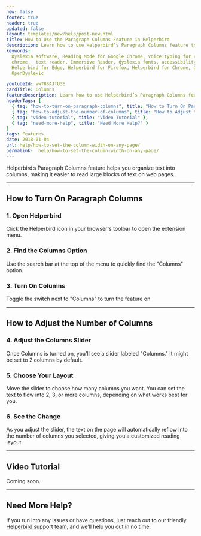 ```yaml
---
new: false
footer: true
header: true
updated: false
layout: templates/new/help/post-new.html
title: How to Use the Paragraph Columns Feature in Helperbird
description: Learn how to use Helperbird’s Paragraph Columns feature to organize text into easy-to-read columns on any webpage. This guide walks you through activating the feature and customizing the layout to suit your reading preferences
keywords:
  Dyslexia software, Reading Mode for Google Chrome, Voice typing for chrome, Text to speech for
  chrome,  text reader, Immersive Reader, dyslexia fonts, accessibility software, dyslexia software,
  Helperbird for Edge, Helperbird for Firefox, Helperbird for Chrome, Opendyslexic for Chrome,
  OpenDyslexic

youtubeId: vwT8SAJfU3E
cardTitle: Columns
featureDescription: Learn how to use Helperbird’s Paragraph Columns feature to organize text into easy-to-read columns on any webpage. This guide walks you through activating the feature and customizing the layout to suit your reading preferences
headerTags: [
  { tag: "how-to-turn-on-paragraph-columns", title: "How to Turn On Paragraph Columns" },
  { tag: "how-to-adjust-the-number-of-columns", title: "How to Adjust the Number of Columns" },
  { tag: "video-tutorial", title: "Video Tutorial" },
  { tag: "need-more-help", title: "Need More Help?" }
]
tags: Features
date: 2018-01-04
url: help/how-to-set-the-column-width-on-any-page/
permalink:  help/how-to-set-the-column-width-on-any-page/
---
```



Helperbird’s Paragraph Columns feature helps you organize text into columns, making it easier to read large blocks of text on web pages.

---

## How to Turn On Paragraph Columns

### 1. Open Helperbird

Click the Helperbird icon in your browser's toolbar to open the extension menu.

### 2. Find the Columns Option

Use the search bar at the top of the menu to quickly find the "Columns" option.

### 3. Turn On Columns

Toggle the switch next to "Columns" to turn the feature on.

---

## How to Adjust the Number of Columns

### 4. Adjust the Columns Slider

Once Columns is turned on, you’ll see a slider labeled "Columns." It might be set to 2 columns by default.

### 5. Choose Your Layout

Move the slider to choose how many columns you want. You can set the text to flow into 2, 3, or more columns, depending on what works best for you.

### 6. See the Change

As you adjust the slider, the text on the page will automatically reflow into the number of columns you selected, giving you a customized reading layout.

---

## Video Tutorial

Coming soon.

---

## Need More Help?

If you run into any issues or have questions, just reach out to our friendly [Helperbird support team](/support/), and we’ll help you out in no time.
